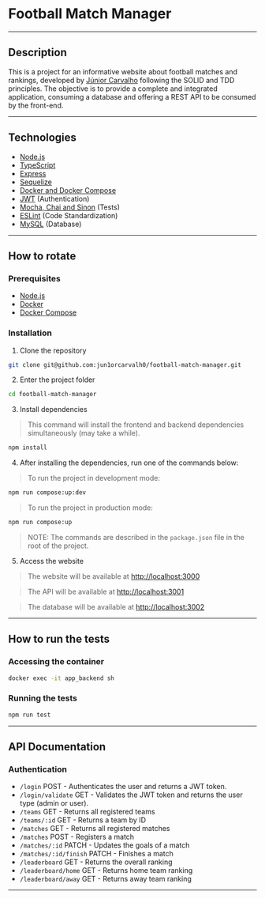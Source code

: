 # Football Match Manager

---

## Description

This is a project for an informative website about football matches and rankings, developed by [Júnior Carvalho](https://www.linkedin.com/in/juniorcarvalh0/) following the SOLID and TDD principles. The objective is to provide a complete and integrated application, consuming a database and offering a REST API to be consumed by the front-end.

---

## Technologies

- [Node.js](https://nodejs.org/en/)
- [TypeScript](https://www.typescriptlang.org/)
- [Express](https://expressjs.com/)
- [Sequelize](https://sequelize.org/)
- [Docker and Docker Compose](https://www.docker.com/)
- [JWT](https://jwt.io/) (Authentication)
- [Mocha, Chai and Sinon](https://mochajs.org/) (Tests)
- [ESLint](https://eslint.org/) (Code Standardization)
- [MySQL](https://www.mysql.com/) (Database)

---

## How to rotate

### Prerequisites

- [Node.js](https://nodejs.org/en/)
- [Docker](https://www.docker.com/)
- [Docker Compose](https://docs.docker.com/compose/)

### Installation

1. Clone the repository

```bash
git clone git@github.com:jun1orcarvalh0/football-match-manager.git
```

2. Enter the project folder

```bash
cd football-match-manager
```

3. Install dependencies

> This command will install the frontend and backend dependencies simultaneously (may take a while).

```bash
npm install
```

4. After installing the dependencies, run one of the commands below:

> To run the project in development mode:

```bash
npm run compose:up:dev
```

> To run the project in production mode:

```bash
npm run compose:up
```

> NOTE: The commands are described in the `package.json` file in the root of the project.

5. Access the website

> The website will be available at [http://localhost:3000](http://localhost:3000)

> The API will be available at [http://localhost:3001](http://localhost:3001)

> The database will be available at [http://localhost:3002](http://localhost:3002)

---

## How to run the tests

### Accessing the container

```bash
docker exec -it app_backend sh
```

### Running the tests

```bash
npm run test
```

---

## API Documentation

### Authentication

- `/login` POST - Authenticates the user and returns a JWT token.
- `/login/validate` GET - Validates the JWT token and returns the user type (admin or user).
- `/teams` GET - Returns all registered teams
- `/teams/:id` GET - Returns a team by ID
- `/matches` GET - Returns all registered matches
- `/matches` POST - Registers a match
- `/matches/:id` PATCH - Updates the goals of a match
- `/matches/:id/finish` PATCH - Finishes a match
- `/leaderboard` GET - Returns the overall ranking
- `/leaderboard/home` GET - Returns home team ranking
- `/leaderboard/away` GET - Returns away team ranking

---
